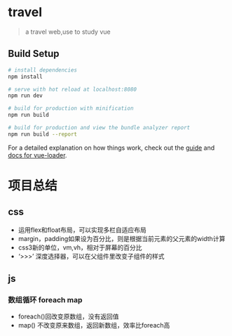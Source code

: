 # travel

> a travel web,use to study vue

## Build Setup

``` bash
# install dependencies
npm install

# serve with hot reload at localhost:8080
npm run dev

# build for production with minification
npm run build

# build for production and view the bundle analyzer report
npm run build --report
```

For a detailed explanation on how things work, check out the [guide](http://vuejs-templates.github.io/webpack/) and [docs for vue-loader](http://vuejs.github.io/vue-loader).

# 项目总结
## css
 - 运用flex和float布局，可以实现多栏自适应布局
 - margin，padding如果设为百分比，则是根据当前元素的父元素的width计算
 - css3新的单位，vm,vh，相对于屏幕的百分比
 - ‘>>>’ 深度选择器，可以在父组件里改变子组件的样式

## js
### 数组循环 foreach map
- foreach()回改变原数组，没有返回值
- map() 不改变原来数组，返回新数组，效率比foreach高
